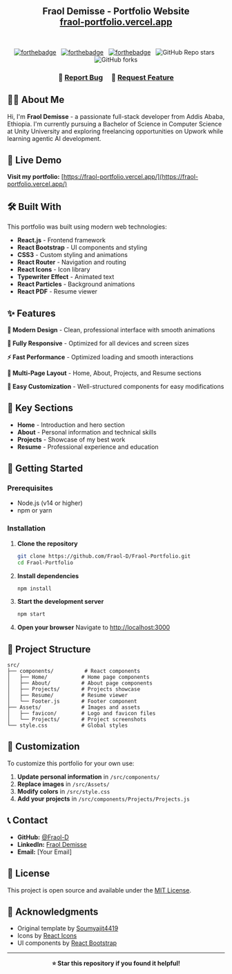 <h2 align="center">
  Fraol Demisse - Portfolio Website<br/>
  <a href="https://fraol-portfolio.vercel.app/" target="_blank">fraol-portfolio.vercel.app</a>
</h2>


<br/>

<center>

[![forthebadge](https://forthebadge.com/images/badges/built-with-love.svg)](https://forthebadge.com) &nbsp;
[![forthebadge](https://forthebadge.com/images/badges/made-with-javascript.svg)](https://forthebadge.com) &nbsp;
[![forthebadge](https://forthebadge.com/images/badges/open-source.svg)](https://forthebadge.com) &nbsp;
![GitHub Repo stars](https://img.shields.io/github/stars/Fraol-D/Fraol-Portfolio?color=red&logo=github&style=for-the-badge) &nbsp;
![GitHub forks](https://img.shields.io/github/forks/Fraol-D/Fraol-Portfolio?color=red&logo=github&style=for-the-badge)

</center>

<h3 align="center">
    🔹
    <a href="https://github.com/Fraol-D/Fraol-Portfolio/issues">Report Bug</a> &nbsp; &nbsp;
    🔹
    <a href="https://github.com/Fraol-D/Fraol-Portfolio/issues">Request Feature</a>
</h3>

## 👨‍💻 About Me

Hi, I'm **Fraol Demisse** - a passionate full-stack developer from Addis Ababa, Ethiopia. I'm currently pursuing a Bachelor of Science in Computer Science at Unity University and exploring freelancing opportunities on Upwork while learning agentic AI development.

## 🚀 Live Demo

**Visit my portfolio:** [https://fraol-portfolio.vercel.app/](https://fraol-portfolio.vercel.app/)

## 🛠 Built With

This portfolio was built using modern web technologies:

- **React.js** - Frontend framework
- **React Bootstrap** - UI components and styling
- **CSS3** - Custom styling and animations
- **React Router** - Navigation and routing
- **React Icons** - Icon library
- **Typewriter Effect** - Animated text
- **React Particles** - Background animations
- **React PDF** - Resume viewer

## ✨ Features

**🎨 Modern Design** - Clean, professional interface with smooth animations

**📱 Fully Responsive** - Optimized for all devices and screen sizes

**⚡ Fast Performance** - Optimized loading and smooth interactions

**🎯 Multi-Page Layout** - Home, About, Projects, and Resume sections

**🔧 Easy Customization** - Well-structured components for easy modifications

## 🎯 Key Sections

- **Home** - Introduction and hero section
- **About** - Personal information and technical skills
- **Projects** - Showcase of my best work
- **Resume** - Professional experience and education

## 🚀 Getting Started

### Prerequisites

- Node.js (v14 or higher)
- npm or yarn

### Installation

1. **Clone the repository**
   ```bash
   git clone https://github.com/Fraol-D/Fraol-Portfolio.git
   cd Fraol-Portfolio
   ```

2. **Install dependencies**
   ```bash
   npm install
   ```

3. **Start the development server**
   ```bash
   npm start
   ```

4. **Open your browser**
   Navigate to [http://localhost:3000](http://localhost:3000)

## 📁 Project Structure

```
src/
├── components/          # React components
│   ├── Home/           # Home page components
│   ├── About/          # About page components
│   ├── Projects/       # Projects showcase
│   ├── Resume/         # Resume viewer
│   └── Footer.js       # Footer component
├── Assets/             # Images and assets
│   ├── favicon/        # Logo and favicon files
│   └── Projects/       # Project screenshots
└── style.css           # Global styles
```

## 🎨 Customization

To customize this portfolio for your own use:

1. **Update personal information** in `/src/components/`
2. **Replace images** in `/src/Assets/`
3. **Modify colors** in `/src/style.css`
4. **Add your projects** in `/src/components/Projects/Projects.js`

## 📞 Contact

- **GitHub:** [@Fraol-D](https://github.com/Fraol-D)
- **LinkedIn:** [Fraol Demisse](https://www.linkedin.com/in/fraol-demisse-218b89239/)
- **Email:** [Your Email]

## 📄 License

This project is open source and available under the [MIT License](LICENSE).

## 🙏 Acknowledgments

- Original template by [Soumyajit4419](https://github.com/soumyajit4419/Portfolio)
- Icons by [React Icons](https://react-icons.github.io/react-icons/)
- UI components by [React Bootstrap](https://react-bootstrap.github.io/)

---

<div align="center">

**⭐ Star this repository if you found it helpful!**

</div>
